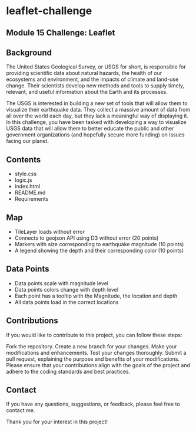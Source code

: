 # leaflet-challenge

## Module 15 Challenge: Leaflet

## Background

The United States Geological Survey, or USGS for short, is responsible for providing scientific data about natural hazards, the health of our ecosystems and environment, and the impacts of climate and land-use change. Their scientists develop new methods and tools to supply timely, relevant, and useful information about the Earth and its processes.

The USGS is interested in building a new set of tools that will allow them to visualize their earthquake data. They collect a massive amount of data from all over the world each day, but they lack a meaningful way of displaying it. In this challenge, you have been tasked with developing a way to visualize USGS data that will allow them to better educate the public and other government organizations (and hopefully secure more funding) on issues facing our planet.

## Contents

*    style.css
*    logic.js
*    index.html
*    README.md
*    Requirements

## Map

*    TileLayer loads without error
*    Connects to geojson API using D3 without error (20 points)
*    Markers with size corresponding to earthquake magnitude (10 points)
*    A legend showing the depth and their corresponding color (10 points)
## Data Points

*    Data points scale with magnitude level
*    Data points colors change with depth level
*    Each point has a tooltip with the Magnitude, the location and depth
*    All data points load in the correct locations
## Contributions

If you would like to contribute to this project, you can follow these steps:

Fork the repository. Create a new branch for your changes. Make your modifications and enhancements. Test your changes thoroughly. Submit a pull request, explaining the purpose and benefits of your modifications. Please ensure that your contributions align with the goals of the project and adhere to the coding standards and best practices.

## Contact

If you have any questions, suggestions, or feedback, please feel free to contact me.

Thank you for your interest in this project!
